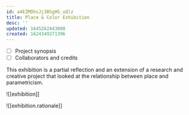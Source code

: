 ```yaml
---
id: a4EZMDhsJj3BSgHS_uQlz
title: Place & Color Exhibition
desc: ''
updated: 1645262443008
created: 1624349371396
---
```

- [ ] Project synopsis
- [ ] Collaborators and credits

This exhibition is a partial reflection and an extension of a research and creative project that looked at the relationship between place and parametricism.

![[exhibition]]

![[exhibition.rationale]]
